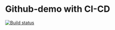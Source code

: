 # Github-demo with CI-CD

[![Build status](https://build.appcenter.ms/v0.1/apps/0a377e5d-c534-4898-9fea-194b4c6af78d/branches/dev/badge)](https://appcenter.ms)
